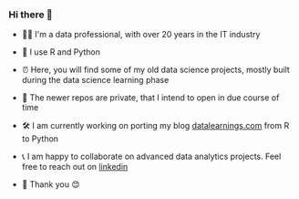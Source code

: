 ### Hi there 👋

* 👨‍🔬 I'm a data professional, with over 20 years in the IT industry
* 📖 I use R and Python

* ⏰ Here, you will find some of my old data science projects, mostly built during the data science learning phase
* 🎄 The newer repos are private, that I intend to open in due course of time

* 🛠 I am currently working on porting my blog [datalearnings.com](https://www.datalearnings.com/post/) from R to Python
* 📞 I am happy to collaborate on advanced data analytics projects. Feel free to reach out on [linkedin](https://www.linkedin.com/in/amitagni/)

* 🙏 Thank you 😊
<!--
**amit-agni/amit-agni** is a ✨ _special_ ✨ repository because its `README.md` (this file) appears on your GitHub profile.

Here are some ideas to get you started:

- 🔭 I’m currently working on ...
- 🌱 I’m currently learning ...
- 👯 I’m looking to collaborate on ...
- 🤔 I’m looking for help with ...
- 💬 Ask me about ...
- 📫 How to reach me: ...
- 😄 Pronouns: ...
- ⚡ Fun fact: ...
-->
